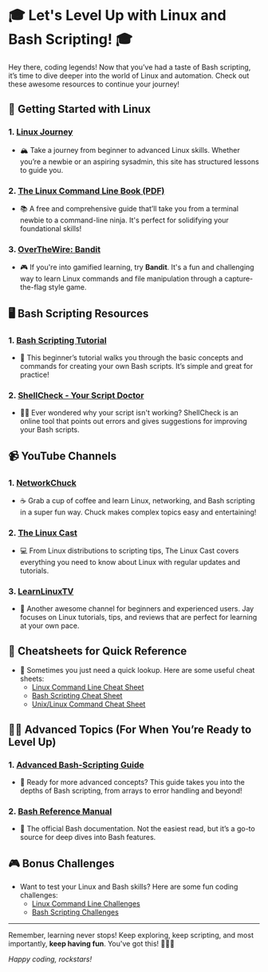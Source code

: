# 🎓 Let's Level Up with Linux and Bash Scripting! 🎓

Hey there, coding legends! Now that you’ve had a taste of Bash scripting, it’s time to dive deeper into the world of Linux and automation. Check out these awesome resources to continue your journey!

## 🚀 Getting Started with Linux
### 1. [Linux Journey](https://linuxjourney.com/)
- 🏔️ Take a journey from beginner to advanced Linux skills. Whether you’re a newbie or an aspiring sysadmin, this site has structured lessons to guide you.

### 2. [The Linux Command Line Book (PDF)](https://linuxcommand.org/tlcl.php)
- 📚 A free and comprehensive guide that’ll take you from a terminal newbie to a command-line ninja. It's perfect for solidifying your foundational skills!

### 3. [OverTheWire: Bandit](https://overthewire.org/wargames/bandit/)
- 🎮 If you're into gamified learning, try **Bandit**. It's a fun and challenging way to learn Linux commands and file manipulation through a capture-the-flag style game.

## 🖥️ Bash Scripting Resources
### 1. [Bash Scripting Tutorial](https://linuxconfig.org/bash-scripting-tutorial-for-beginners)
- 📜 This beginner’s tutorial walks you through the basic concepts and commands for creating your own Bash scripts. It’s simple and great for practice!

### 2. [ShellCheck - Your Script Doctor](https://www.shellcheck.net/)
- 🧑‍⚕️ Ever wondered why your script isn't working? ShellCheck is an online tool that points out errors and gives suggestions for improving your Bash scripts.

## 📹 YouTube Channels
### 1. [NetworkChuck](https://www.youtube.com/c/NetworkChuck)
- ☕ Grab a cup of coffee and learn Linux, networking, and Bash scripting in a super fun way. Chuck makes complex topics easy and entertaining!

### 2. [The Linux Cast](https://www.youtube.com/c/TheLinuxCast)
- 💻 From Linux distributions to scripting tips, The Linux Cast covers everything you need to know about Linux with regular updates and tutorials.

### 3. [LearnLinuxTV](https://www.youtube.com/c/LearnLinuxtv)
- 🎥 Another awesome channel for beginners and experienced users. Jay focuses on Linux tutorials, tips, and reviews that are perfect for learning at your own pace.

## 📄 Cheatsheets for Quick Reference
- 📝 Sometimes you just need a quick lookup. Here are some useful cheat sheets:
  - [Linux Command Line Cheat Sheet](https://www.guru99.com/linux-commands-cheat-sheet.html)
  - [Bash Scripting Cheat Sheet](https://devhints.io/bash)
  - [Unix/Linux Command Cheat Sheet](https://cheatography.com/davechild/cheat-sheets/linux-command-line/)


## 👨‍💻 Advanced Topics (For When You’re Ready to Level Up)
### 1. [Advanced Bash-Scripting Guide](https://tldp.org/LDP/abs/html/)
- 🥋 Ready for more advanced concepts? This guide takes you into the depths of Bash scripting, from arrays to error handling and beyond!

### 2. [Bash Reference Manual](https://www.gnu.org/software/bash/manual/bash.html)
- 📘 The official Bash documentation. Not the easiest read, but it’s a go-to source for deep dives into Bash features.

## 🎮 Bonus Challenges
- Want to test your Linux and Bash skills? Here are some fun coding challenges:
  - [Linux Command Line Challenges](https://cmdchallenge.com/)
  - [Bash Scripting Challenges](https://www.codewars.com/)

---

Remember, learning never stops! Keep exploring, keep scripting, and most importantly, **keep having fun**. You've got this! 🧑‍💻✨

*Happy coding, rockstars!*
